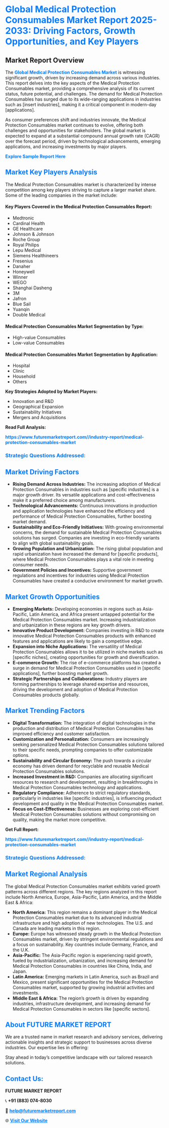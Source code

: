 <h1 style="color: #007BFF;">Global Medical Protection Consumables Market Report 2025-2033: Driving Factors, Growth Opportunities, and Key Players</h1>

<section id="overview">
<h2>Market Report Overview</h2>
<p>The <a href="https://www.futuremarketreport.com//industry-report/medical-protection-consumables-market" style="color: #007BFF; text-decoration: none;"><strong>Global Medical Protection Consumables Market</strong></a> is witnessing significant growth, driven by increasing demand across various industries. This report delves into the key aspects of the Medical Protection Consumables market, providing a comprehensive analysis of its current status, future potential, and challenges. The demand for Medical Protection Consumables has surged due to its wide-ranging applications in industries such as [insert industries], making it a critical component in modern-day [applications].</p>
<p>As consumer preferences shift and industries innovate, the Medical Protection Consumables market continues to evolve, offering both challenges and opportunities for stakeholders. The global market is expected to expand at a substantial compound annual growth rate (CAGR) over the forecast period, driven by technological advancements, emerging applications, and increasing investments by major players.</p>
</section>

<section id="overview">
<p><a href="https://www.futuremarketreport.com//request-sample/reportId=78293" style="color: #007BFF; text-decoration: none;"><strong>Explore Sample Report Here</strong></a></p>
</section>

<section id="key-players">
<h2 style="color: #007BFF;">Market Key Players Analysis</h2>
<p>The Medical Protection Consumables market is characterized by intense competition among key players striving to capture a larger market share. Some of the leading companies in the market include:</p>
<h4>Key Players Covered in the Medical Protection Consumables Report:</h4>
<ul><li>Medtronic</li><li>Cardinal Health</li><li>GE Healthcare</li><li>Johnson &amp; Johnson</li><li>Roche Group</li><li>Royal Philips</li><li>Lepu Medical</li><li>Siemens Healthineers</li><li>Fresenius</li><li>Danaher</li><li>Honeywell</li><li>Winner</li><li>WEGO</li><li>Shanghai Dasheng</li><li>3M</li><li>Jafron</li><li>Blue Sail</li><li>Yuanqin</li><li>Double Medical</li></ul>
<h4>Medical Protection Consumables Market Segmentation by Type:</h4>
<ul><li>High-value Consumables</li><li>Low-value Consumables</li></ul>

<h4>Medical Protection Consumables Market Segmentation by Application:</h4>
<ul><li>Hospital</li><li>Clinic</li><li>Household</li><li>Others</li></ul>
<p><strong>Key Strategies Adopted by Market Players:</strong></p>
<ul>
<li>Innovation and R&D</li>
<li>Geographical Expansion</li>
<li>Sustainability Initiatives</li>
<li>Mergers and Acquisitions</li>
</ul>
</section>

<section>
<p><strong>Read Full Analysis: </strong></p><a href="https://www.futuremarketreport.com//industry-report/medical-protection-consumables-market" style="color: #007BFF; text-decoration: none;"><strong>https://www.futuremarketreport.com//industry-report/medical-protection-consumables-market</strong></a>
<h3 style="color: #007BFF;">Strategic Questions Addressed:</h3>
</section>

<section id="driving-factors">
<h2 style="color: #007BFF;">Market Driving Factors</h2>
<ul>
<li><strong>Rising Demand Across Industries:</strong> The increasing adoption of Medical Protection Consumables in industries such as [specific industries] is a major growth driver. Its versatile applications and cost-effectiveness make it a preferred choice among manufacturers.</li>
<li><strong>Technological Advancements:</strong> Continuous innovations in production and application technologies have enhanced the efficiency and performance of Medical Protection Consumables, further boosting market demand.</li>
<li><strong>Sustainability and Eco-Friendly Initiatives:</strong> With growing environmental concerns, the demand for sustainable Medical Protection Consumables solutions has surged. Companies are investing in eco-friendly variants to align with global sustainability goals.</li>
<li><strong>Growing Population and Urbanization:</strong> The rising global population and rapid urbanization have increased the demand for [specific products], where Medical Protection Consumables plays a vital role in meeting consumer needs.</li>
<li><strong>Government Policies and Incentives:</strong> Supportive government regulations and incentives for industries using Medical Protection Consumables have created a conducive environment for market growth.</li>
</ul>
</section>

<section id="growth-opportunities">
<h2 style="color: #007BFF;">Market Growth Opportunities</h2>
<ul>
<li><strong>Emerging Markets:</strong> Developing economies in regions such as Asia-Pacific, Latin America, and Africa present untapped potential for the Medical Protection Consumables market. Increasing industrialization and urbanization in these regions are key growth drivers.</li>
<li><strong>Innovative Product Development:</strong> Companies investing in R&D to create innovative Medical Protection Consumables products with enhanced features and applications are likely to gain a competitive edge.</li>
<li><strong>Expansion into Niche Applications:</strong> The versatility of Medical Protection Consumables allows it to be utilized in niche markets such as [specific niches], creating opportunities for growth and diversification.</li>
<li><strong>E-commerce Growth:</strong> The rise of e-commerce platforms has created a surge in demand for Medical Protection Consumables used in [specific applications], further boosting market growth.</li>
<li><strong>Strategic Partnerships and Collaborations:</strong> Industry players are forming partnerships to leverage shared expertise and resources, driving the development and adoption of Medical Protection Consumables products globally.</li>
</ul>
</section>

<section id="trending-factors">
<h2 style="color: #007BFF;">Market Trending Factors</h2>
<ul>
<li><strong>Digital Transformation:</strong> The integration of digital technologies in the production and distribution of Medical Protection Consumables has improved efficiency and customer satisfaction.</li>
<li><strong>Customization and Personalization:</strong> Consumers are increasingly seeking personalized Medical Protection Consumables solutions tailored to their specific needs, prompting companies to offer customizable options.</li>
<li><strong>Sustainability and Circular Economy:</strong> The push towards a circular economy has driven demand for recyclable and reusable Medical Protection Consumables solutions.</li>
<li><strong>Increased Investment in R&D:</strong> Companies are allocating significant resources to research and development, resulting in breakthroughs in Medical Protection Consumables technology and applications.</li>
<li><strong>Regulatory Compliance:</strong> Adherence to strict regulatory standards, particularly in industries like [specific industries], is influencing product development and quality in the Medical Protection Consumables market.</li>
<li><strong>Focus on Cost-Effectiveness:</strong> Businesses are exploring cost-efficient Medical Protection Consumables solutions without compromising on quality, making the market more competitive.</li>
</ul>
</section>

<section>
<p><strong>Get Full Report: </strong></p><a href="https://www.futuremarketreport.com//industry-report/medical-protection-consumables-market" style="color: #007BFF; text-decoration: none;"><strong>https://www.futuremarketreport.com//industry-report/medical-protection-consumables-market</strong></a>
<h3 style="color: #007BFF;">Strategic Questions Addressed:</h3>
</section>


<section id="regional-analysis">
<h2 style="color: #007BFF;">Market Regional Analysis</h2>
<p>The global Medical Protection Consumables market exhibits varied growth patterns across different regions. The key regions analyzed in this report include North America, Europe, Asia-Pacific, Latin America, and the Middle East & Africa:</p>
<ul>
<li><strong>North America:</strong> This region remains a dominant player in the Medical Protection Consumables market due to its advanced industrial infrastructure and high adoption of new technologies. The U.S. and Canada are leading markets in this region.</li>
<li><strong>Europe:</strong> Europe has witnessed steady growth in the Medical Protection Consumables market, driven by stringent environmental regulations and a focus on sustainability. Key countries include Germany, France, and the U.K.</li>
<li><strong>Asia-Pacific:</strong> The Asia-Pacific region is experiencing rapid growth, fueled by industrialization, urbanization, and increasing demand for Medical Protection Consumables in countries like China, India, and Japan.</li>
<li><strong>Latin America:</strong> Emerging markets in Latin America, such as Brazil and Mexico, present significant opportunities for the Medical Protection Consumables market, supported by growing industrial activities and investments.</li>
<li><strong>Middle East & Africa:</strong> The region’s growth is driven by expanding industries, infrastructure development, and increasing demand for Medical Protection Consumables in sectors like [specific sectors].</li>
</ul>
</section>

<footer>
<h2 style="color: #007BFF;">About FUTURE MARKET REPORT</h2>
<p>We are a trusted name in market research and advisory services, delivering actionable insights and strategic support to businesses across diverse industries. Our expertise lies in offering:</p>

<p>Stay ahead in today’s competitive landscape with our tailored research solutions.</p>

<h2 style="color: #007BFF;">Contact Us:</h2>
<p><strong>FUTURE MARKET REPORT</strong></p>
<p>📞 <strong>+91 (883) 074-8030</strong></p>
<p>📧 <strong><a href="mailto:help@futuremarketreport.com" style="color: #007BFF;">help@futuremarketreport.com</a></strong></p>
<p>🌐 <strong><a href="https://www.futuremarketreport.com/" style="color: #007BFF;">Visit Our Website</a></strong></p>
</footer>